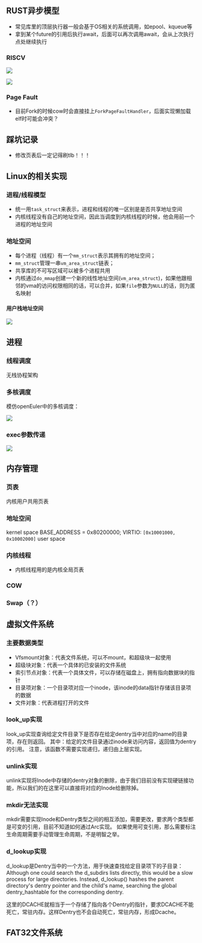 

## RUST异步模型

- 常见库里的顶层执行器一般会基于OS相关的系统调用，如epool、kqueue等
- 拿到某个future的引用后执行await，后面可以再次调用await，会从上次执行点处继续执行



### RISCV

![](fig/scause.png)

![](fig/pte.png)

### Page Fault

- 目前Fork的时候cow时会直接挂上`ForkPageFaultHandler`，后面实现懒加载elf时可能会冲突？



## 踩坑记录

- 修改页表后一定记得刷tlb！！！

## Linux的相关实现

### 进程/线程模型

- 统一用`task_struct`来表示，进程和线程的唯一区别是是否共享地址空间
- 内核线程没有自己的地址空间，因此当调度到内核线程的时候，他会用前一个进程的地址空间

### 地址空间

- 每个进程（线程）有一个`mm_struct`表示其拥有的地址空间；
- `mm_struct`管理一串`vm_area_struct`链表；
- 共享库的不可写区域可以被多个进程共用
- 内核通过`do_mmap`创建一个新的线性地址空间(`vm_area_struct`)，如果他跟相邻的vma的访问权限相同的话，可以合并，如果`file`参数为`NULL`的话，则为匿名映射

#### 用户栈地址空间

![](fig/ustack.png)


## 进程

### 线程调度

无栈协程架构

### 多核调度

模仿openEuler中的多核调度：

![](fig/thread_migrate.png)

### exec参数传递

![](fig/user-stack-cmdargs.png)


## 内存管理

### 页表

内核用户共用页表

### 地址空间

kernel space
BASE_ADDRESS = 0x80200000;
VIRTIO: `[0x10001000, 0x10002000]`
user space

### 内核线程

- 内核线程用的是内核全局页表


### COW

### Swap（？）


## 虚拟文件系统

### 主要数据类型

- Vfsmount对象：代表文件系统，可以不mount，和超级块一起使用
- 超级块对象：代表一个具体的已安装的文件系统
- 索引节点对象：代表一个具体文件，可以存储在磁盘上，拥有指向数据块的指针
- 目录项对象：一个目录项对应一个inode，该inode的data指针存储该目录项的数据
- 文件对象：代表进程打开的文件

### look_up实现

look_up实现查询给定文件目录下是否存在给定dentry当中对应的name的目录项，存在则返回。
其中：给定的文件目录通过inode来访问内容，返回值为dentry的引用。
注意，该函数不需要实现递归，递归由上层实现。

### unlink实现

unlink实现将Inode中存储的dentry对象的删除，由于我们目前没有实现硬链接功能，所以我们的在这里可以直接将对应的Inode给删除掉。

### mkdir无法实现

mkdir需要实现Inode和Dentry类型之间的相互添加，需要更改，要求两个类型都是可变的引用，目前不知道如何通过Arc实现。
如果使用可变引用，那么需要标注生命周期需要手动管理生命周期，不是明智之举。

### d_lookup实现

d_lookup是Dentry当中的一个方法，用于快速查找给定目录项下的子目录：
Although one could search the d_subdirs lists directly, this would be a slow process for large directories. Instead, d_lookup() hashes the parent directory's dentry pointer and the child's name, searching the global dentry_hashtable for the corresponding dentry. 

这里的DCACHE就相当于一个存储了指向各个Dentry的指针，要求DCACHE不能死亡，常驻内存。这样Dentry也不会自动死亡，常驻内存，形成Dcache。

## FAT32文件系统